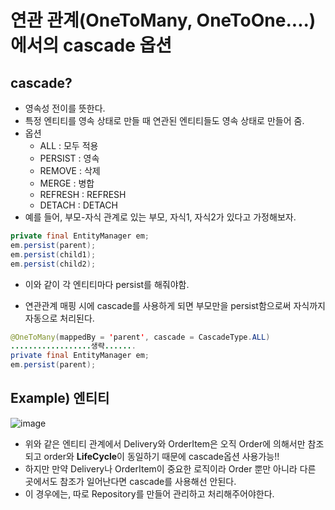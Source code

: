 # 연관 관계(OneToMany, OneToOne....)에서의 cascade 옵션

## cascade?
* 영속성 전이를 뜻한다.
* 특정 엔티티를 영속 상태로 만들 때 연관된 엔티티들도 영속 상태로 만들어 줌.
* 옵션
  - ALL : 모두 적용
  - PERSIST : 영속
  - REMOVE : 삭제
  - MERGE : 병합
  - REFRESH : REFRESH
  - DETACH : DETACH 
* 예를 들어, 부모-자식 관계로 있는 부모, 자식1, 자식2가 있다고 가정해보자.
```java
private final EntityManager em;
em.persist(parent);
em.persist(child1);
em.persist(child2);
```
  - 이와 같이 각 엔티티마다 persist를 해줘야함.
* 연관관계 매핑 시에 cascade를 사용하게 되면 부모만을 persist함으로써 자식까지 자동으로 처리된다.
```java
@OneToMany(mappedBy = 'parent', cascade = CascadeType.ALL)
..................생략.......
private final EntityManager em;
em.persist(parent);
```




## Example) 엔티티
![image](https://user-images.githubusercontent.com/60773356/119068583-7420ef00-ba1f-11eb-96be-872f62ba0de0.png)
* 위와 같은 엔티티 관계에서 Delivery와 OrderItem은 오직 Order에 의해서만 참조되고 order와 **LifeCycle**이 동일하기 때문에 cascade옵션 사용가능!!
* 하지만 만약 Delivery나 OrderItem이 중요한 로직이라 Order 뿐만 아니라 다른 곳에서도 참조가 일어난다면 cascade를 사용해선 안된다.
* 이 경우에는, 따로 Repository를 만들어 관리하고 처리해주어야한다.
